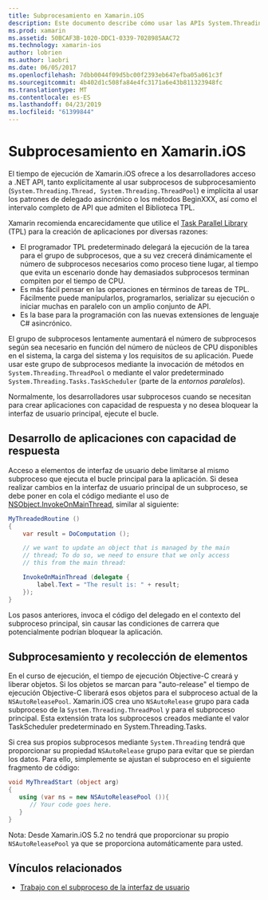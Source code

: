 ```yaml
---
title: Subprocesamiento en Xamarin.iOS
description: Este documento describe cómo usar las APIs System.Threading en una aplicación de Xamarin.iOS. Describe la biblioteca TPL, creación de aplicaciones con capacidad de respuesta y recolección de elementos.
ms.prod: xamarin
ms.assetid: 50BCAF3B-1020-DDC1-0339-7028985AAC72
ms.technology: xamarin-ios
author: lobrien
ms.author: laobri
ms.date: 06/05/2017
ms.openlocfilehash: 7dbb0044f09d5bc00f2393eb647efba05a061c3f
ms.sourcegitcommit: 4b402d1c508fa84e4fc3171a6e43b811323948fc
ms.translationtype: MT
ms.contentlocale: es-ES
ms.lasthandoff: 04/23/2019
ms.locfileid: "61399844"
---
```

# <a name="threading-in-xamarinios"></a>Subprocesamiento en Xamarin.iOS

El tiempo de ejecución de Xamarin.iOS ofrece a los desarrolladores acceso a .NET API, tanto explícitamente al usar subprocesos de subprocesamiento (`System.Threading.Thread, System.Threading.ThreadPool`) e implícita al usar los patrones de delegado asincrónico o los métodos BeginXXX, así como el intervalo completo de API que admiten el Biblioteca TPL.



Xamarin recomienda encarecidamente que utilice el [Task Parallel Library](https://msdn.microsoft.com/library/dd460717.aspx) (TPL) para la creación de aplicaciones por diversas razones:
-  El programador TPL predeterminado delegará la ejecución de la tarea para el grupo de subprocesos, que a su vez crecerá dinámicamente el número de subprocesos necesarios como proceso tiene lugar, al tiempo que evita un escenario donde hay demasiados subprocesos terminan compiten por el tiempo de CPU. 
-  Es más fácil pensar en las operaciones en términos de tareas de TPL. Fácilmente puede manipularlos, programarlos, serializar su ejecución o iniciar muchas en paralelo con un amplio conjunto de API. 
-  Es la base para la programación con las nuevas extensiones de lenguaje C# asincrónico. 


El grupo de subprocesos lentamente aumentará el número de subprocesos según sea necesario en función del número de núcleos de CPU disponibles en el sistema, la carga del sistema y los requisitos de su aplicación. Puede usar este grupo de subprocesos mediante la invocación de métodos en `System.Threading.ThreadPool` o mediante el valor predeterminado `System.Threading.Tasks.TaskScheduler` (parte de la *entornos paralelos*).

Normalmente, los desarrolladores usar subprocesos cuando se necesitan para crear aplicaciones con capacidad de respuesta y no desea bloquear la interfaz de usuario principal, ejecute el bucle.

 <a name="Developing_Responsive_Applications" />


## <a name="developing-responsive-applications"></a>Desarrollo de aplicaciones con capacidad de respuesta

Acceso a elementos de interfaz de usuario debe limitarse al mismo subproceso que ejecuta el bucle principal para la aplicación. Si desea realizar cambios en la interfaz de usuario principal de un subproceso, se debe poner en cola el código mediante el uso de [NSObject.InvokeOnMainThread](xref:Foundation.NSObject), similar al siguiente:

```csharp
MyThreadedRoutine ()  
{  
    var result = DoComputation ();  

    // we want to update an object that is managed by the main
    // thread; To do so, we need to ensure that we only access
    // this from the main thread:

    InvokeOnMainThread (delegate {  
        label.Text = "The result is: " + result;  
    });
}
```

Los pasos anteriores, invoca el código del delegado en el contexto del subproceso principal, sin causar las condiciones de carrera que potencialmente podrían bloquear la aplicación.

 <a name="Threading_and_Garbage_Collection" />


## <a name="threading-and-garbage-collection"></a>Subprocesamiento y recolección de elementos

En el curso de ejecución, el tiempo de ejecución Objective-C creará y liberar objetos. Si los objetos se marcan para "auto-release" el tiempo de ejecución Objective-C liberará esos objetos para el subproceso actual de la `NSAutoReleasePool`. Xamarin.iOS crea uno `NSAutoRelease` grupo para cada subproceso de la `System.Threading.ThreadPool` y para el subproceso principal. Esta extensión trata los subprocesos creados mediante el valor TaskScheduler predeterminado en System.Threading.Tasks.

Si crea sus propios subprocesos mediante `System.Threading` tendrá que proporcionar su propiedad `NSAutoRelease` grupo para evitar que se pierdan los datos. Para ello, simplemente se ajustan el subproceso en el siguiente fragmento de código:

```csharp
void MyThreadStart (object arg)
{
   using (var ns = new NSAutoReleasePool ()){
      // Your code goes here.
   }
}
```

Nota: Desde Xamarin.iOS 5.2 no tendrá que proporcionar su propio `NSAutoReleasePool` ya que se proporciona automáticamente para usted.


## <a name="related-links"></a>Vínculos relacionados

- [Trabajo con el subproceso de la interfaz de usuario](~/ios/user-interface/ios-ui/ui-thread.md)
